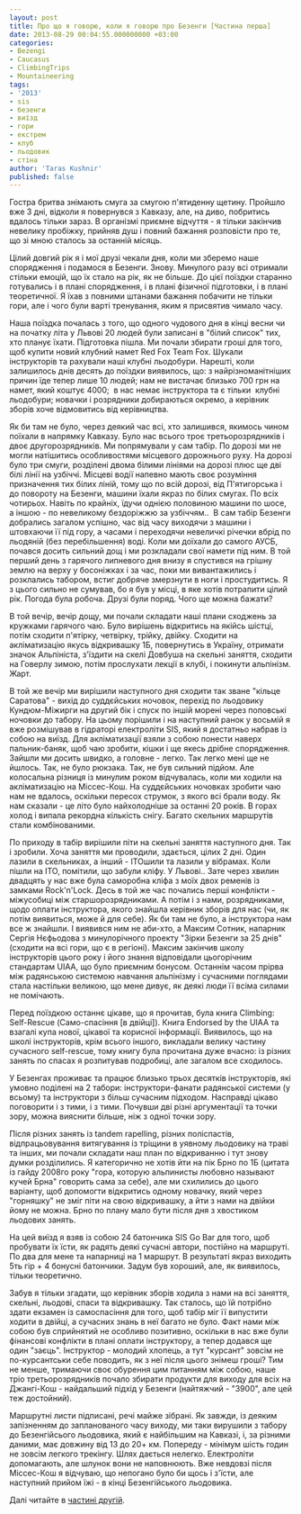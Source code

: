 ```yaml
---
layout: post
title: Про що я говорю, коли я говорю про Безенги [Частина перша]
date: 2013-08-29 00:04:55.000000000 +03:00
categories:
- Bezengi
- Caucasus
- ClimbingTrips
- Mountaineering
tags:
- '2013'
- sis
- безенги
- виїзд
- гори
- екстрем
- клуб
- льодовик
- стіна
author: 'Taras Kushnir'
published: false
---
```


Гостра бритва знімають смуга за смугою п'ятиденну щетину. Пройшло вже 3 дні, відколи я повернувся з Кавказу, але, на диво, побритись вдалось тільки зараз. В організмі приємне відчуття - я тільки закінчив невелику пробіжку, прийняв душ і повний бажання розповісти про те, що зі мною сталось за останній місяць.

Цілий довгий рік я і мої друзі чекали дня, коли ми зберемо наше спорядження і подамося в Безенги. Знову. Минулого разу всі отримали стільки емоцій, що їх стало на рік, як не більше. До цієї поїздки старанно готувались і в плані спорядження, і в плані фізичної підготовки, і в плані теоретичної. Я їхав з повними штанами бажання побачити не тільки гори, але і чого були варті тренування, яким я присвятив чимало часу.

Наша поїздка почалась з того, що одного чудового дня в кінці весни чи на початку літа у Львові 20 людей були записані в "білий список" тих, хто планує їхати. Підготовка пішла. Ми почали збирати гроші для того, щоб купити новий клубний намет Red Fox Team Fox. Шукали інструкторів та рахували наші клубні льодобури. Нарешті, коли залишилось днів десять до поїздки виявилось, що: з найрізноманітніших причин їде тепер лише 10 людей; нам не вистачає близько 700 грн на намет, який коштує 4000;  в нас немає інструктора та є тільки  клубні льодобури; новачки і розрядники добираються окремо, а керівник зборів хоче відмовитись від керівництва.

Як би там не було, через деякий час всі, хто залишився, якимось чином поїхали в напрямку Кавказу. Було нас всього троє третьорозрядників і двоє другорозрядників. Ми попрямували у сам табір. По дорозі ми не могли натішитись особливостями місцевого дорожнього руху. На дорозі було три смуги, розділені двома білими лініями на дорозі плюс ще дві білі лінії на узбіччі. Місцеві водії напевно мають своє розуміння призначення тих білих ліній, тому що по всій дорозі, від П'ятигорська і до повороту на Безенги, машини їхали якраз по білих смугах. По всіх чотирьох. Навіть по крайніх, їдучи однією половиною машини по шосе, а іншою - по невеликому бездоріжжю за узбіччям..  В сам табір Безенги добрались загалом успішно, час від часу виходячи з машини і штовхаючи її під гору, а часами і переходячи невеличкі річечки вбрід по льодяній (без перебільшення) воді. Коли ми доїхали до самого АУСБ, почався досить сильний дощ і ми розкладали свої намети під ним. В той перший день з гарячого липневого дня внизу я спустився на грішну землю на верху у босоніжках і за час, поки ми вивантажились і розклались табором, встиг добряче змерзнути в ноги і простудитись. Я з цього сильно не сумував, бо я був у місці, в яке хотів потрапити цілий рік. Погода була робоча. Друзі були поряд. Чого ще можна бажати?

<!--more-->

В той вечір, вечір дощу, ми почали складати наші плани сходжень за кружками гарячого чаю. Було вирішень відкритись на якійсь шістці, потім сходити п'ятірку, четвірку, трійку, двійку. Сходити на акліматизацію якусь відкривашку 1Б, повернутись в Україну, отримати значок Альпініста, з'їздити на скелі Довбуша на скельні заняття, сходити на Говерлу зимою, потім прослухати лекції в клубі, і покинути альпінізм. Жарт.

В той же вечір ми вирішили наступного дня сходити так зване "кільце Саратова" - вихід до суддєйських ночовок, перехід по льодовику Кундюм-Міжирги на другий бік і спуск по іншій морені через поповські ночовки до табору. На цьому порішили і на наступний ранок у восьмій я вже розмішував в гідраторі електроліти SIS, який я достатньо набрав із собою на виїзд. Для акліматизації взяли з собою понести наверх пальник-баняк, щоб чаю зробити, кішки і ще якесь дрібне спорядження. Зайшли ми досить швидко, а головне - легко. Так легко мені ще не йшлось. Так, не було рюкзака. Так, не був сильний підйом. Але колосальна різниця із минулим роком відчувалась, коли ми ходили на акліматизацію на Міссес-Кош. На суддєйських ночовках зробити чаю нам не вдалось, оскільки пересох струмок, з якого всі брали воду. Як нам сказали - це літо було найхолодніше за останні 20 років. В горах холод і випала рекордна кількість снігу. Багато скельних маршрутів стали комбінованими.

По приходу в табір вирішили піти на скельні заняття наступного дня. Так і зробили. Хоча заняття ми проводили, здається, цілих 2 дні. Один лазили в скельниках, а інший - ІТОшили та лазили у вібрамах. Коли пішли на ІТО, помітили, що забули кліфу. У Львові.. Зате через хвилин двадцять у нас вже була саморобна кліфа з моїх двох ременів із замками Rock'n'Lock. Десь в той же час почались перші конфлікти - міжусобиці між старшорозрядниками. А потім і з нами, розрядниками, щодо оплати інструктора, якого знайшла керівник зборів для нас (чи, як потім виявиться, може й для себе). Як би там не було, а інструктора нам все ж знайшли. І виявився ним не аби-хто, а Максим Сотник, напарник Сергія Нєфьодова з минулорічного проекту "Зірки Безенги за 25 днів" (сходити на всі гори, що є в регіоні). Максим закінчив школу інструкторів цього року і його знання відповідали цьогорічним стандартам UIAA, що було приємним бонусом. Останнім часом прірва між радянською системою навчання альпінізму і сучасними поглядами стала настільки великою, що мене дивує, як деякі люди її всіма силами не помічають.

Перед поїздкою останнє цікаве, що я прочитав, була книга Climbing: Self-Rescue (Само-спасіння [в двійці]). Книга Endorsed by the UIAA та взагалі купа нової, цікавої та корисної інформації. Виявилось, що на школі інструкторів, крім всього іншого, викладали велику частину сучасного self-rescue, тому книгу була прочитана дуже вчасно: із різних занять по спасах я розпитував подробиці, але загалом все сходилось.

У Безенгах проживає та працює близько трьох десятків інструкторів, які умовно поділені на 2 табори: інструктори-фанати радянської системи (у всьому) та інструктори з більш сучасним підходом. Насправді цікаво поговорити і з тими, і з тими. Почувши дві різні аргументації та точки зору, можна вияснити більше, ніж з одної точки зору.

Після різних занять із tandem rapelling, різних поліспастів, відпрацьовування витягування із тріщини в уявному льодовику на траві та інших, ми почали складати наш план по відкриванню і тут знову думки розділились. Я категорично не хотів йти на пік Брно по 1Б (цитата із гайду 2008го року "гора, которую альпинисты любовно называют кучей Брна" говорить сама за себе), але ми схилились до цього варіанту, щоб допомогти відкритись одному новачку, який через "горняшку" не зміг піти на свою відкривашку, а йти з нами на двійки йому не можна. Брно по плану мало бути після дня з хвостиком льодових занять.

На цей виїзд я взяв із собою 24 батончика SIS Go Bar для того, щоб пробувати їх їсти, як радять деякі сучасні автори, постійно на маршруті. По два для мене та напарниці на 1 маршрут. В результаті якраз виходить 5ть гір + 4 бонусні батончики. Задум був хороший, але, як виявилось, тільки теоретично.

Забув я тільки згадати, що керівник зборів ходила з нами на всі заняття, скельні, льодові, спаси та відкривашку. Так сталось, що їй потрібно здати екзамен із самоспасіння для того, щоб табір міг її випустити ходити в двійці, а сучасних знань в неї багато не було. Факт нами між собою був сприйнятий не особливо позитивно, оскільки в нас вже були фінансові конфлікти в плані оплати інструктору, а тепер додався ще один "заєць". Інструктор - молодий хлопець, а тут "курсант" зовсім не по-курсантськи себе поводить, як з неї після цього знімеш гроші? Тим не менше, тримаючи своє обурення цим питанням між собою, наше тріо третьорозрядників почало збирати продукти для виходу для всіх на Джангі-Кош - найдальший підхід у Безенги (найтяжчий - "3900", але цей теж достойний).

Маршрутні листи підписані, речі майже зібрані. Як завжди, із деяким запізненням до запланованого часу виходу, ми таки вирушили з табору до Безенгійсього льодовика, який є найбільшим на Кавказі, і, за різними даними, має довжину від 13 до 20+ км. Попереду - мінімум шість годин не зовсім легкого трекінгу. Шлях дається нелегко. Електроліти допомагають, але шлунок вони не наповнюють. Вже невдовзі після Міссес-Кош я відчуваю, що непогано було би щось і з'їсти, але наступний прийом їжі - в кінці Безенгійського льодовика.

Далі читайте в <a title="Про що я говорю, коли я говорю про Безенги [Частина друга і остання]" href="http://jamming.com.ua/%d0%bf%d1%80%d0%be-%d1%89%d0%be-%d1%8f-%d0%b3%d0%be%d0%b2%d0%be%d1%80%d1%8e-%d0%ba%d0%be%d0%bb%d0%b8-%d1%8f-%d0%b3%d0%be%d0%b2%d0%be%d1%80%d1%8e-%d0%bf%d1%80%d0%be-%d0%b1%d0%b5%d0%b7%d0%b5%d0%bd-2/" target="_blank">частині другій</a>.
